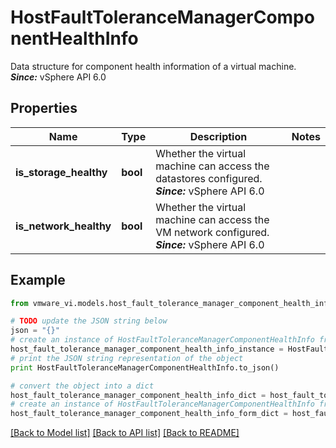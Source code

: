# HostFaultToleranceManagerComponentHealthInfo

Data structure for component health information of a virtual machine.  ***Since:*** vSphere API 6.0 

## Properties
Name | Type | Description | Notes
------------ | ------------- | ------------- | -------------
**is_storage_healthy** | **bool** | Whether the virtual machine can access the datastores configured.  ***Since:*** vSphere API 6.0  | 
**is_network_healthy** | **bool** | Whether the virtual machine can access the VM network configured.  ***Since:*** vSphere API 6.0  | 

## Example

```python
from vmware_vi.models.host_fault_tolerance_manager_component_health_info import HostFaultToleranceManagerComponentHealthInfo

# TODO update the JSON string below
json = "{}"
# create an instance of HostFaultToleranceManagerComponentHealthInfo from a JSON string
host_fault_tolerance_manager_component_health_info_instance = HostFaultToleranceManagerComponentHealthInfo.from_json(json)
# print the JSON string representation of the object
print HostFaultToleranceManagerComponentHealthInfo.to_json()

# convert the object into a dict
host_fault_tolerance_manager_component_health_info_dict = host_fault_tolerance_manager_component_health_info_instance.to_dict()
# create an instance of HostFaultToleranceManagerComponentHealthInfo from a dict
host_fault_tolerance_manager_component_health_info_form_dict = host_fault_tolerance_manager_component_health_info.from_dict(host_fault_tolerance_manager_component_health_info_dict)
```
[[Back to Model list]](../README.md#documentation-for-models) [[Back to API list]](../README.md#documentation-for-api-endpoints) [[Back to README]](../README.md)


